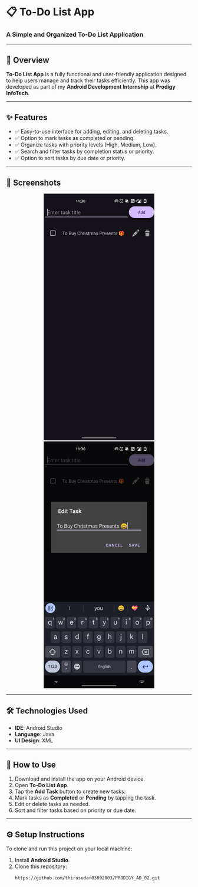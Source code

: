 # 📋 **To-Do List App**  
### A Simple and Organized To-Do List Application  

---

## 📝 **Overview**  
**To-Do List App** is a fully functional and user-friendly application designed to help users manage and track their tasks efficiently. This app was developed as part of my **Android Development Internship** at **Prodigy InfoTech**.  

---

## ✨ **Features**  
- ✅ Easy-to-use interface for adding, editing, and deleting tasks.  
- ✅ Option to mark tasks as completed or pending.  
- ✅ Organize tasks with priority levels (High, Medium, Low).  
- ✅ Search and filter tasks by completion status or priority.  
- ✅ Option to sort tasks by due date or priority.  

---

## 📸 **Screenshots**  
<p align="center">
    <img src="./image/TODO1.jpg" alt="To Do List Screenshot" width="300"/>
  <img src="./image/TODO2.jpg" alt="To Do List Screenshot" width="300"/>
</p>  

---

## 🛠️ **Technologies Used**  
- **IDE**: Android Studio  
- **Language**: Java  
- **UI Design**: XML  

---

## 🚀 **How to Use**  
1. Download and install the app on your Android device.  
2. Open **To-Do List App**.  
3. Tap the **Add Task** button to create new tasks.  
4. Mark tasks as **Completed** or **Pending** by tapping the task.  
5. Edit or delete tasks as needed.  
6. Sort and filter tasks based on priority or due date.  

---

## ⚙️ **Setup Instructions**  
To clone and run this project on your local machine:  

1. Install **Android Studio**.  
2. Clone this repository:  
   ```bash  
   https://github.com/thirusudar03092003/PRODIGY_AD_02.git
